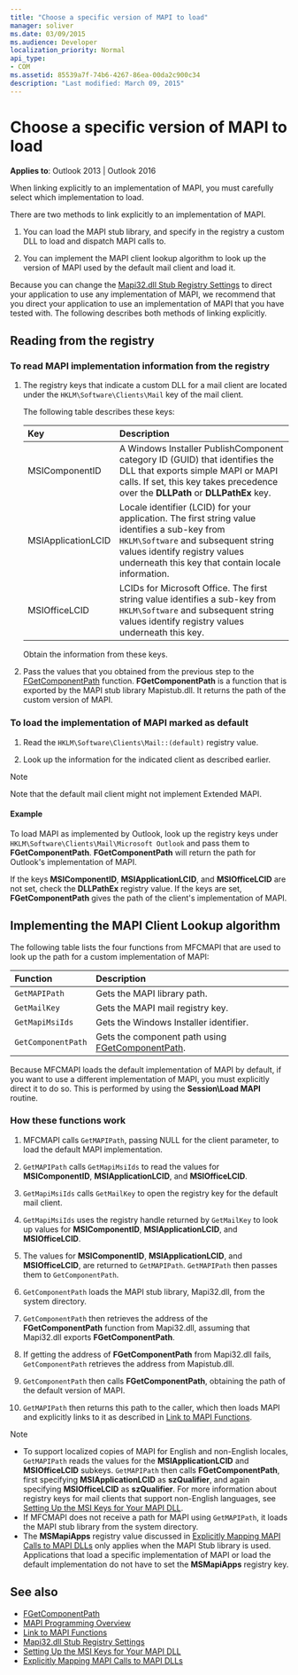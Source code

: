 ```yaml
---
title: "Choose a specific version of MAPI to load"
manager: soliver
ms.date: 03/09/2015
ms.audience: Developer
localization_priority: Normal
api_type:
- COM
ms.assetid: 85539a7f-74b6-4267-86ea-00da2c900c34
description: "Last modified: March 09, 2015"
---
```


# Choose a specific version of MAPI to load

**Applies to**: Outlook 2013 | Outlook 2016 
  
When linking explicitly to an implementation of MAPI, you must carefully select which implementation to load. 
  
There are two methods to link explicitly to an implementation of MAPI. 
  
1. You can load the MAPI stub library, and specify in the registry a custom DLL to load and dispatch MAPI calls to.
    
2. You can implement the MAPI client lookup algorithm to look up the version of MAPI used by the default mail client and load it.
    
Because you can change the [Mapi32.dll Stub Registry Settings](http://msdn.microsoft.com/en-us/library/ms531218%28EXCHG.10%29.aspx) to direct your application to use any implementation of MAPI, we recommend that you direct your application to use an implementation of MAPI that you have tested with. The following describes both methods of linking explicitly. 
  
## Reading from the registry

### To read MAPI implementation information from the registry

1. The registry keys that indicate a custom DLL for a mail client are located under the  `HKLM\Software\Clients\Mail` key of the mail client. 
    
   The following table describes these keys:
    
   |**Key**|**Description**|
   |:-----|:-----|
   |MSIComponentID  <br/> |A Windows Installer PublishComponent category ID (GUID) that identifies the DLL that exports simple MAPI or MAPI calls. If set, this key takes precedence over the **DLLPath** or **DLLPathEx** key.  <br/> |
   |MSIApplicationLCID  <br/> |Locale identifier (LCID) for your application. The first string value identifies a sub-key from  `HKLM\Software` and subsequent string values identify registry values underneath this key that contain locale information.  <br/> |
   |MSIOfficeLCID  <br/> |LCIDs for Microsoft Office. The first string value identifies a sub-key from  `HKLM\Software` and subsequent string values identify registry values underneath this key.  <br/> |
   
   Obtain the information from these keys.
    
2. Pass the values that you obtained from the previous step to the [FGetComponentPath](fgetcomponentpath.md) function. **FGetComponentPath** is a function that is exported by the MAPI stub library Mapistub.dll. It returns the path of the custom version of MAPI. 


### To load the implementation of MAPI marked as default

1. Read the  `HKLM\Software\Clients\Mail::(default)` registry value. 
    
2. Look up the information for the indicated client as described earlier.
    
> [!NOTE]
> Note that the default mail client might not implement Extended MAPI. 
  
#### Example

To load MAPI as implemented by Outlook, look up the registry keys under  `HKLM\Software\Clients\Mail\Microsoft Outlook` and pass them to **FGetComponentPath**. **FGetComponentPath** will return the path for Outlook's implementation of MAPI. 
  
If the keys **MSIComponentID**, **MSIApplicationLCID**, and **MSIOfficeLCID** are not set, check the **DLLPathEx** registry value. If the keys are set, **FGetComponentPath** gives the path of the client's implementation of MAPI. 
  
## Implementing the MAPI Client Lookup algorithm

The following table lists the four functions from MFCMAPI that are used to look up the path for a custom implementation of MAPI:
  
|**Function**|**Description**|
|:-----|:-----|
| `GetMAPIPath` <br/> |Gets the MAPI library path.  <br/> |
| `GetMailKey` <br/> |Gets the MAPI mail registry key.  <br/> |
| `GetMapiMsiIds` <br/> |Gets the Windows Installer identifier.  <br/> |
| `GetComponentPath` <br/> |Gets the component path using [FGetComponentPath](fgetcomponentpath.md).  <br/> |
   
Because MFCMAPI loads the default implementation of MAPI by default, if you want to use a different implementation of MAPI, you must explicitly direct it to do so. This is performed by using the **Session\Load MAPI** routine. 
  
### How these functions work

1. MFCMAPI calls  `GetMAPIPath`, passing NULL for the client parameter, to load the default MAPI implementation.
    
2.  `GetMAPIPath` calls  `GetMapiMsiIds` to read the values for **MSIComponentID**, **MSIApplicationLCID**, and **MSIOfficeLCID**.
    
3.  `GetMapiMsiIds` calls  `GetMailKey` to open the registry key for the default mail client. 
    
4.  `GetMapiMsiIds` uses the registry handle returned by  `GetMailKey` to look up values for **MSIComponentID**, **MSIApplicationLCID**, and **MSIOfficeLCID**.
    
5. The values for **MSIComponentID**, **MSIApplicationLCID**, and **MSIOfficeLCID**, are returned to  `GetMAPIPath`.  `GetMAPIPath` then passes them to  `GetComponentPath`.
    
6.  `GetComponentPath` loads the MAPI stub library, Mapi32.dll, from the system directory. 
    
7.  `GetComponentPath` then retrieves the address of the **FGetComponentPath** function from Mapi32.dll, assuming that Mapi32.dll exports **FGetComponentPath**.
    
8. If getting the address of **FGetComponentPath** from Mapi32.dll fails,  `GetComponentPath` retrieves the address from Mapistub.dll. 
    
9.  `GetComponentPath` then calls **FGetComponentPath**, obtaining the path of the default version of MAPI.
    
10.  `GetMAPIPath` then returns this path to the caller, which then loads MAPI and explicitly links to it as described in [Link to MAPI Functions](how-to-link-to-mapi-functions.md).
    
> [!NOTE] 
> - To support localized copies of MAPI for English and non-English locales,  `GetMAPIPath` reads the values for the **MSIApplicationLCID** and **MSIOfficeLCID** subkeys.  `GetMAPIPath` then calls **FGetComponentPath**, first specifying **MSIApplicationLCID** as **szQualifier**, and again specifying **MSIOfficeLCID** as **szQualifier**. For more information about registry keys for mail clients that support non-English languages, see [Setting Up the MSI Keys for Your MAPI DLL](http://msdn.microsoft.com/en-us/library/ee909494%28VS.85%29.aspx).   
> - If MFCMAPI does not receive a path for MAPI using  `GetMAPIPath`, it loads the MAPI stub library from the system directory.
> - The **MSMapiApps** registry value discussed in [Explicitly Mapping MAPI Calls to MAPI DLLs](http://msdn.microsoft.com/en-us/library/ee909490%28VS.85%29.aspx) only applies when the MAPI Stub library is used. Applications that load a specific implementation of MAPI or load the default implementation do not have to set the **MSMapiApps** registry key. 
    
## See also

- [FGetComponentPath](fgetcomponentpath.md)
- [MAPI Programming Overview](mapi-programming-overview.md)
- [Link to MAPI Functions](how-to-link-to-mapi-functions.md)
- [Mapi32.dll Stub Registry Settings](http://msdn.microsoft.com/en-us/library/ms531218%28EXCHG.10%29.aspx)
- [Setting Up the MSI Keys for Your MAPI DLL](http://msdn.microsoft.com/en-us/library/ee909494%28VS.85%29.aspx)
- [Explicitly Mapping MAPI Calls to MAPI DLLs](http://msdn.microsoft.com/en-us/library/ee909490%28VS.85%29.aspx)

